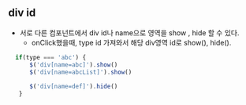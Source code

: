 ## div id

* 서로 다른 컴포넌트에서 div id나 name으로 영역을 show , hide 할 수 있다.
  * onClick했을때, type id 가져와서 해당 div영역 id로 show(), hide().
    
```javascript
  if(type === 'abc') {
      $('div[name=abc]').show()
      $('div[name=abcList]').show()
      
      $('div[name=def]').hide()
   }    
```
